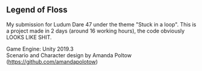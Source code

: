 ## Legend of Floss
My submission for Ludum Dare 47 under the theme "Stuck in a loop". This is a project made in 2 days (around 16 working hours), the code obviously LOOKS LIKE SHIT.

Game Engine: Unity 2019.3 </br>
Scenario and Character design by Amanda Poltow (https://github.com/amandapolotow)
